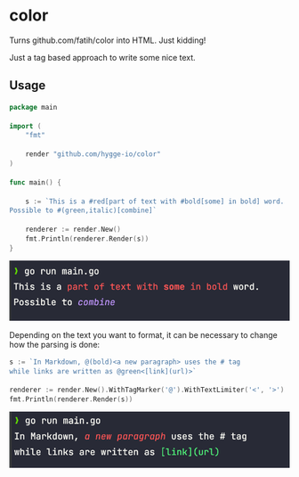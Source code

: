 # color
Turns github.com/fatih/color into HTML. Just kidding!

Just a tag based approach to write some nice text.

## Usage

```go
package main

import (
	"fmt"

	render "github.com/hygge-io/color"
)

func main() {

	s := `This is a #red[part of text with #bold[some] in bold] word.
Possible to #(green,italic)[combine]`

	renderer := render.New()
	fmt.Println(renderer.Render(s))
}
```

![output](media/output.png)

Depending on the text you want to format, it can be necessary to change how the parsing is done:

```go
s := `In Markdown, @(bold)<a new paragraph> uses the # tag
while links are written as @green<[link](url)>`

renderer := render.New().WithTagMarker('@').WithTextLimiter('<', '>')
fmt.Println(renderer.Render(s))
```

![output](media/custom.png)